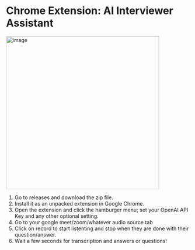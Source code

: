 # Chrome Extension: AI Interviewer Assistant

<img width="419" alt="image" src="https://github.com/triskale/interviewer-assistant/assets/23164723/cd518110-43c5-421f-8811-44256f0481e8">

1) Go to releases and download the zip file.
2) Install it as an unpacked extension in Google Chrome.
3) Open the extension and click the hamburger menu; set your OpenAI API Key and any other optional setting.
4) Go to your google meet/zoom/whatever audio source tab
5) Click on record to start listenting and stop when they are done with their question/answer.
6) Wait a few seconds for transcription and answers or questions!
